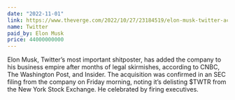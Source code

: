 ```yaml
---
date: "2022-11-01"
link: https://www.theverge.com/2022/10/27/23184519/elon-musk-twitter-acquisition-deal-complete-agreement
name: Twitter
paid_by: Elon Musk
price: 44000000000
---
```


Elon Musk, Twitter’s most important shitposter, has added the company to his
business empire after months of legal skirmishes, according to CNBC, The
Washington Post, and Insider. The acquisition was confirmed in an SEC filing
from the company on Friday morning, noting it’s delisting $TWTR from the New
York Stock Exchange. He celebrated by firing executives.
